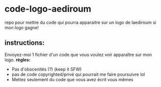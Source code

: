 # code-logo-aediroum
repo pour mettre du code qui pourra apparaitre sur un logo de laediroum si mon logo gagne! 

## instructions: 
Envoyez-moi 1 fichier d'un code que vous voulez voir apparaître sur mon logo. 
**règles:**
* Pas d'obscenités (?) (keep it SFW) 
* pas de code copyrighted/privé qui pourrait me faire poursuivre lol 
* Mettez seulement du code que vous avez écrit vous mêmes 
